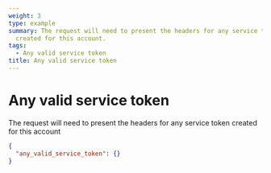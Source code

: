 ```yaml
---
weight: 3
type: example
summary: The request will need to present the headers for any service token
  created for this account.
tags:
  - Any valid service token
title: Any valid service token
---
```


# Any valid service token

The request will need to present the headers for any service token created for this account

```json
{
  "any_valid_service_token": {}
}
```
